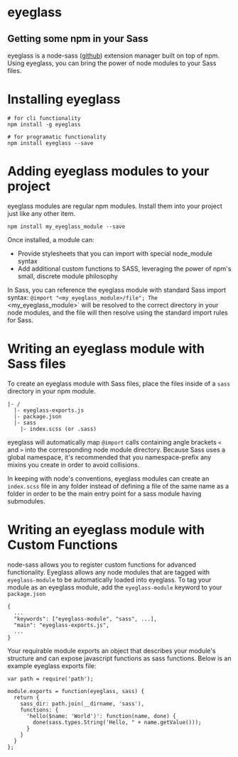 # eyeglass
## Getting some npm in your Sass

eyeglass is a node-sass ([github](https://github.com/sass/node-sass)) extension manager built on top of npm. Using eyeglass, you can bring the power of node modules to your Sass files.

# Installing eyeglass
```
# for cli functionality
npm install -g eyeglass

# for programatic functionality
npm install eyeglass --save
```

# Adding eyeglass modules to your project
eyeglass modules are regular npm modules. Install them into your project just like any other item.

`npm install my_eyeglass_module --save`

Once installed, a module can:
* Provide stylesheets that you can import with special node_module syntax
* Add additional custom functions to SASS, leveraging the power of npm's small, discrete module philosophy

In Sass, you can reference the eyeglass module with standard Sass import syntax: `@import "<my_eyeglass_module>/file"; The `<my_eyeglass_module>` will be resolved to the correct directory in your node modules, and the file will then resolve using the standard import rules for Sass.

# Writing an eyeglass module with Sass files
To create an eyeglass module with Sass files, place the files inside of a `sass` directory in your npm module.

```
|- /
  |- eyeglass-exports.js
  |- package.json
  |- sass
    |- index.scss (or .sass)
```

eyeglass will automatically map `@import` calls containing angle brackets `<` and `>` into the corresponding node module directory. Because Sass uses a global namespace, it's recommended that you namespace-prefix any mixins you create in order to avoid collisions.

In keeping with node's conventions, eyeglass modules can create an
`index.scss` file in any folder instead of defining a file of the same
name as a folder in order to be the main entry point for a sass module having
submodules.


# Writing an eyeglass module with Custom Functions
node-sass allows you to register custom functions for advanced functionality. Eyeglass allows any node modules that are tagged with `eyeglass-module` to be automatically loaded into eyeglass. To tag your module as an eyeglass module, add the `eyeglass-module` keyword to your `package.json`

```
{
  ...
  "keywords": ["eyeglass-module", "sass", ...],
  "main": "eyeglass-exports.js",
  ...
}
```

Your requirable module exports an object that describes your module's
structure and can expose javascript functions as sass functions. Below
is an example eyeglass exports file:

```
var path = require('path');

module.exports = function(eyeglass, sass) {
  return {
    sass_dir: path.join(__dirname, 'sass'),
    functions: {
      'hello($name: 'World')': function(name, done) {
        done(sass.types.String('Hello, " + name.getValue()));
      }
    }
  }
};
```
